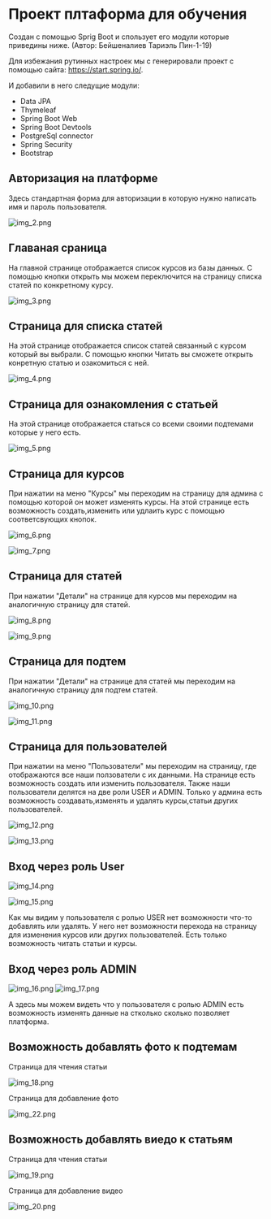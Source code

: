 # Проект плтаформа для обучения
Создан с помощью Sprig Boot и спользует его модули которые приведины ниже.
(Автор: Бейшеналиев Тариэль Пин-1-19)

Для избежания рутинных настроек мы с генерировали проект с помощью сайта: https://start.spring.io/.

И добавили в него следущие модули:
- Data JPA
- Thymeleaf
- Spring Boot Web
- Spring Boot Devtools
- PostgreSql connector
- Spring Security
- Bootstrap

## Авторизация на платформе
Здесь стандартная форма для авторизации в которую нужно
написать имя и пароль пользователя.

![img_2.png](img_2.png)

## Главаная сраница
На главной странице отображается список курсов из базы данных.
С помощью кнопки открыть мы можем переключится на страницу списка статей по 
конкретному курсу.

![img_3.png](img_3.png)

## Страница для списка статей
На этой странице отображается список статей связанный с курсом который вы выбрали.
С помощью кнопки Читать вы сможете открыть конретную статью и озакомиться с ней.

![img_4.png](img_4.png)

## Страница для ознакомления с статьей
На этой странице отображается статься со всеми своими подтемами которые у него есть.

![img_5.png](img_5.png)

## Страница для курсов
При нажатии на меню "Курсы" мы переходим на страницу для админа с помощью которой он
может изменять курсы.
На этой странице есть возможность создать,изменить или удлаить курс с помощью
соответсвующих кнопок.

![img_6.png](img_6.png)

![img_7.png](img_7.png)

## Страница для статей
При нажатии "Детали" на странице для курсов мы переходим на аналогичную страницу
для статей.

![img_8.png](img_8.png)

![img_9.png](img_9.png)

## Страница для подтем
При нажатии "Детали" на странице для статей мы переходим на аналогичную страницу
для подтем статей.

![img_10.png](img_10.png)

![img_11.png](img_11.png)

## Страница для пользователей
При нажатии на меню "Пользователи" мы переходим на страницу, где отображаются 
все наши ползователи с их данными.
На странице есть возможность создать или изменить пользователя.
Также наши пользователи делятся на две роли USER и ADMIN.
Только у админа есть возможность создавать,изменять и удалять
курсы,статьи других пользователей.

![img_12.png](img_12.png)

![img_13.png](img_13.png)

## Вход через роль User
![img_14.png](img_14.png)

![img_15.png](img_15.png)

Как мы видим у пользователя с ролью USER нет возможности 
что-то добавлять или удалять. У него нет возможности перехода
на страницу для изменения курсов или других пользователей.
Есть только возможность читать статьи и курсы.

## Вход через роль ADMIN

![img_16.png](img_16.png)
![img_17.png](img_17.png)

А здесь мы можем видеть что у пользователя с ролью ADMIN
есть возможность изменять данные на стколько сколько
позволяет платформа.


## Возможность добавлять фото к подтемам

Страница для чтения статьи

![img_18.png](img_18.png)

Страница для добавление фото

![img_22.png](img_22.png)

## Возможность добавлять виедо к статьям

Страница для чтения статьи

![img_19.png](img_19.png)

Страница для добавление видео

![img_20.png](img_20.png)